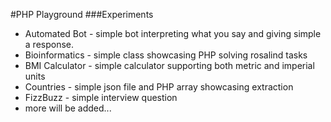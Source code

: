#PHP Playground
###Experiments
* Automated Bot - simple bot interpreting what you say and giving simple a response.
* Bioinformatics - simple class showcasing PHP solving rosalind tasks
* BMI Calculator - simple calculator supporting both metric and imperial units
* Countries - simple json file and PHP array showcasing extraction
* FizzBuzz - simple interview question
* more will be added...